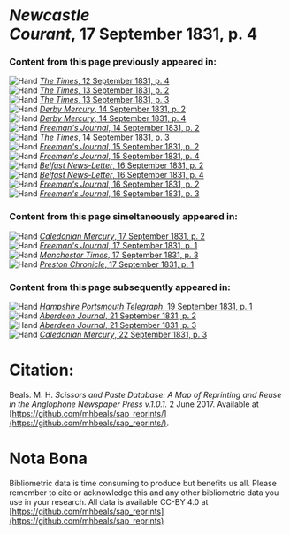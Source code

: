 # *Newcastle Courant*, 17 September 1831, p. 4  
  
### Content from this page previously appeared in:  
![Hand](http://scissorsandpaste.net/wp-content/uploads/2017/06/smallhandpointer.png) [*The Times*, 12 September 1831, p. 4](https://mhbeals.github.io/sap_html/The-Times/The-Times-12-September-1831-p-4)  
![Hand](http://scissorsandpaste.net/wp-content/uploads/2017/06/smallhandpointer.png) [*The Times*, 13 September 1831, p. 2](https://mhbeals.github.io/sap_html/The-Times/The-Times-13-September-1831-p-2)  
![Hand](http://scissorsandpaste.net/wp-content/uploads/2017/06/smallhandpointer.png) [*The Times*, 13 September 1831, p. 3](https://mhbeals.github.io/sap_html/The-Times/The-Times-13-September-1831-p-3)  
![Hand](http://scissorsandpaste.net/wp-content/uploads/2017/06/smallhandpointer.png) [*Derby Mercury*, 14 September 1831, p. 2](https://mhbeals.github.io/sap_html/Derby-Mercury/Derby-Mercury-14-September-1831-p-2)  
![Hand](http://scissorsandpaste.net/wp-content/uploads/2017/06/smallhandpointer.png) [*Derby Mercury*, 14 September 1831, p. 4](https://mhbeals.github.io/sap_html/Derby-Mercury/Derby-Mercury-14-September-1831-p-4)  
![Hand](http://scissorsandpaste.net/wp-content/uploads/2017/06/smallhandpointer.png) [*Freeman's Journal*, 14 September 1831, p. 2](https://mhbeals.github.io/sap_html/Freeman's-Journal/Freeman's-Journal-14-September-1831-p-2)  
![Hand](http://scissorsandpaste.net/wp-content/uploads/2017/06/smallhandpointer.png) [*The Times*, 14 September 1831, p. 3](https://mhbeals.github.io/sap_html/The-Times/The-Times-14-September-1831-p-3)  
![Hand](http://scissorsandpaste.net/wp-content/uploads/2017/06/smallhandpointer.png) [*Freeman's Journal*, 15 September 1831, p. 2](https://mhbeals.github.io/sap_html/Freeman's-Journal/Freeman's-Journal-15-September-1831-p-2)  
![Hand](http://scissorsandpaste.net/wp-content/uploads/2017/06/smallhandpointer.png) [*Freeman's Journal*, 15 September 1831, p. 4](https://mhbeals.github.io/sap_html/Freeman's-Journal/Freeman's-Journal-15-September-1831-p-4)  
![Hand](http://scissorsandpaste.net/wp-content/uploads/2017/06/smallhandpointer.png) [*Belfast News-Letter*, 16 September 1831, p. 2](https://mhbeals.github.io/sap_html/Belfast-News-Letter/Belfast-News-Letter-16-September-1831-p-2)  
![Hand](http://scissorsandpaste.net/wp-content/uploads/2017/06/smallhandpointer.png) [*Belfast News-Letter*, 16 September 1831, p. 4](https://mhbeals.github.io/sap_html/Belfast-News-Letter/Belfast-News-Letter-16-September-1831-p-4)  
![Hand](http://scissorsandpaste.net/wp-content/uploads/2017/06/smallhandpointer.png) [*Freeman's Journal*, 16 September 1831, p. 2](https://mhbeals.github.io/sap_html/Freeman's-Journal/Freeman's-Journal-16-September-1831-p-2)  
![Hand](http://scissorsandpaste.net/wp-content/uploads/2017/06/smallhandpointer.png) [*Freeman's Journal*, 16 September 1831, p. 3](https://mhbeals.github.io/sap_html/Freeman's-Journal/Freeman's-Journal-16-September-1831-p-3)  
  
### Content from this page simeltaneously appeared in:  
![Hand](http://scissorsandpaste.net/wp-content/uploads/2017/06/smallhandpointer.png) [*Caledonian Mercury*, 17 September 1831, p. 2](https://mhbeals.github.io/sap_html/Caledonian-Mercury/Caledonian-Mercury-17-September-1831-p-2)  
![Hand](http://scissorsandpaste.net/wp-content/uploads/2017/06/smallhandpointer.png) [*Freeman's Journal*, 17 September 1831, p. 1](https://mhbeals.github.io/sap_html/Freeman's-Journal/Freeman's-Journal-17-September-1831-p-1)  
![Hand](http://scissorsandpaste.net/wp-content/uploads/2017/06/smallhandpointer.png) [*Manchester Times*, 17 September 1831, p. 3](https://mhbeals.github.io/sap_html/Manchester-Times/Manchester-Times-17-September-1831-p-3)  
![Hand](http://scissorsandpaste.net/wp-content/uploads/2017/06/smallhandpointer.png) [*Preston Chronicle*, 17 September 1831, p. 1](https://mhbeals.github.io/sap_html/Preston-Chronicle/Preston-Chronicle-17-September-1831-p-1)  
  
### Content from this page subsequently appeared in:  
![Hand](http://scissorsandpaste.net/wp-content/uploads/2017/06/smallhandpointer.png) [*Hampshire Portsmouth Telegraph*, 19 September 1831, p. 1](https://mhbeals.github.io/sap_html/Hampshire-Portsmouth-Telegraph/Hampshire-Portsmouth-Telegraph-19-September-1831-p-1)  
![Hand](http://scissorsandpaste.net/wp-content/uploads/2017/06/smallhandpointer.png) [*Aberdeen Journal*, 21 September 1831, p. 2](https://mhbeals.github.io/sap_html/Aberdeen-Journal/Aberdeen-Journal-21-September-1831-p-2)  
![Hand](http://scissorsandpaste.net/wp-content/uploads/2017/06/smallhandpointer.png) [*Aberdeen Journal*, 21 September 1831, p. 3](https://mhbeals.github.io/sap_html/Aberdeen-Journal/Aberdeen-Journal-21-September-1831-p-3)  
![Hand](http://scissorsandpaste.net/wp-content/uploads/2017/06/smallhandpointer.png) [*Caledonian Mercury*, 22 September 1831, p. 3](https://mhbeals.github.io/sap_html/Caledonian-Mercury/Caledonian-Mercury-22-September-1831-p-3)  


# Citation: 

Beals. M. H. *Scissors and Paste Database: A Map of Reprinting and Reuse in the Anglophone Newspaper Press v.1.0.1.* 2 June 2017. Available at [https://github.com/mhbeals/sap_reprints/](https://github.com/mhbeals/sap_reprints/). 

# Nota Bona

Bibliometric data is time consuming to produce but benefits us all. Please remember to cite or acknowledge this and any other bibliometric data you use in your research. All data is available CC-BY 4.0 at [https://github.com/mhbeals/sap_reprints](https://github.com/mhbeals/sap_reprints)